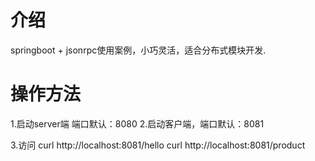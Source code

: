 # 介绍
   springboot + jsonrpc使用案例，小巧灵活，适合分布式模块开发.
# 操作方法
1.启动server端 端口默认：8080
2.启动客户端，端口默认：8081

3.访问
curl http://localhost:8081/hello
curl http://localhost:8081/product
